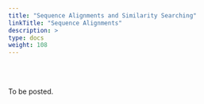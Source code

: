 ```yaml
---
title: "Sequence Alignments and Similarity Searching"
linkTitle: "Sequence Alignments"
description: >
type: docs
weight: 108
---
```


<br></br>

To be posted.




